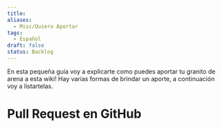 ```yaml
---
title: 
aliases:
  - Misc/Quiero Aportar
tags:
  - Español
draft: false
status: Backlog
---
```

En esta pequeña guía voy a explicarte como puedes aportar tu granito de arena a esta wiki!
Hay varias formas de brindar un aporte, a continuación voy a listartelas.

# Pull Request en GitHub
